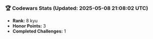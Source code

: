 ### 🏆 Codewars Stats (Updated: 2025-05-08 21:08:02 UTC)

- **Rank:** 8 kyu
- **Honor Points:** 3
- **Completed Challenges:** 1
